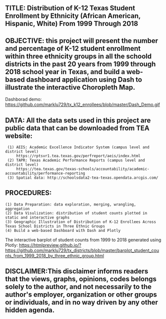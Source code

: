## TITLE: Distribution of K-12 Texas Student Enrollment by Ethnicity (African American, Hispanic, White) From 1999 Through 2018 

## OBJECTIVE: this project will present the number and percentage of K-12 student enrollment within three ethnicity groups in all the schoold districts in the past 20 years from 1999 through 2018 school year in Texas, and build a web-based dashboard application using Dash to illustrate the interactive Choropleth Map.

Dashborad demo:
https://github.com/marklu729/tx_k12_enrollees/blob/master/Dash_Demo.gif


## DATA: All the data sets used in this project are public data that can be downloaded from TEA website:
     (1) AEIS: Academic Excellence Indicator System (campus level and district level)
         https://rptsvr1.tea.texas.gov/perfreport/aeis/index.html
     (2) TAPR: Texas Academic Performance Reports (campus level and district level)
         https://tea.texas.gov/texas-schools/accountability/academic-accountability/performance-reporting
     (3) Spatial data: http://schoolsdata2-tea-texas.opendata.arcgis.com/

## PROCEDURES:
    (1) Data Preparation: data exploration, merging, wrangling, aggregation
    (2) Data Visulization: distribution of student counts plotted in static and interactive graphs
    (3) Geographic Illustration of Distribution of K-12 Enrollees Across Texas School Districts in Three Ethnic Groups 
    (4) Build a web-based Dashboard with Dash and Plotly

The interactive barplot of student counts from 1999 to 2018 generated using Plotly:
https://htmlpreview.github.io/?https://github.com/marklu729/tx_districts/blob/master/barplot_student_counts_from_1999_2018_by_three_ethnic_group.html

## DISCLAIMER:This disclaimer informs readers that the views, graphs, opinions, codes belongs solely to the author, and not necessarily to the author's employer, organization or other groups or individuals, and in no way driven by any other hidden agenda.
